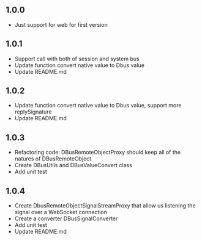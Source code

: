 ## 1.0.0

* Just support for web for first version

## 1.0.1

* Support call with both of session and system bus
* Update function convert native value to Dbus value
* Update README.md

## 1.0.2

* Update function convert native value to Dbus value, support more replySignature
* Update README.md

## 1.0.3
* Refactoring code: DBusRemoteObjectProxy should keep all of the natures of DBusRemoteObject
* Create DBusUtils and DBusValueConvert class
* Add unit test

## 1.0.4
* Create DbusRemoteObjectSignalStreamProxy that allow us listening the signal over a WebSocket connection 
* Create a converter DBusSignalConverter
* Add unit test
* Update README.md